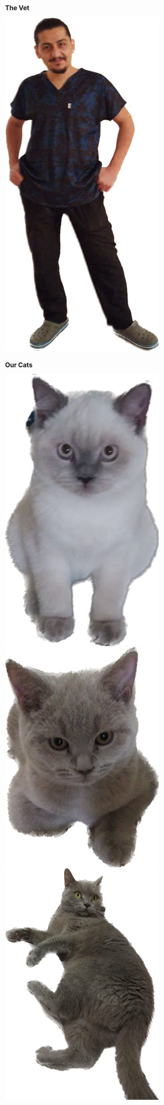 ## The Vet
<img src="assets/furkan.png" width="640" />

## Our Cats
<img src="assets/cat0000001.png" width="640" />
<img src="assets/cat0000002.png" width="640" />
<img src="assets/cat0000003.png" width="640" />

